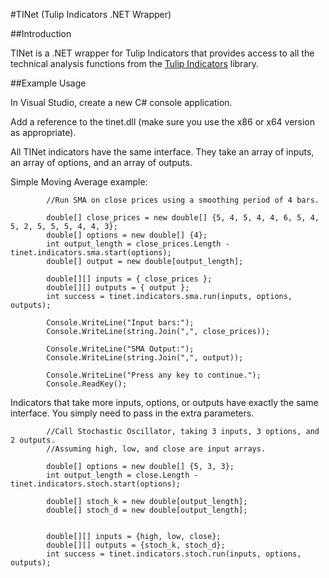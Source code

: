 
#TINet (Tulip Indicators .NET Wrapper)

##Introduction

TINet is a .NET wrapper for Tulip Indicators that provides access to all the
technical analysis functions from the [Tulip
Indicators](https://tulipindicators.org) library.

##Example Usage

In Visual Studio, create a new C# console application.

Add a reference to the tinet.dll (make sure you use the x86 or x64 version as appropriate).

All TINet indicators have the same interface. They take an array of inputs, an array of options, and an array of outputs.

Simple Moving Average example:

```
        //Run SMA on close prices using a smoothing period of 4 bars.

        double[] close_prices = new double[] {5, 4, 5, 4, 4, 6, 5, 4, 5, 2, 5, 5, 5, 4, 4, 3};
        double[] options = new double[] {4};
        int output_length = close_prices.Length - tinet.indicators.sma.start(options);
        double[] output = new double[output_length];

        double[][] inputs = { close_prices };
        double[][] outputs = { output };
        int success = tinet.indicators.sma.run(inputs, options, outputs);

        Console.WriteLine("Input bars:");
        Console.WriteLine(string.Join(",", close_prices));

        Console.WriteLine("SMA Output:");
        Console.WriteLine(string.Join(",", output));

        Console.WriteLine("Press any key to continue.");
        Console.ReadKey();
```


Indicators that take more inputs, options, or outputs have exactly the same interface. You simply need to pass in the extra parameters.

```
        //Call Stochastic Oscillator, taking 3 inputs, 3 options, and 2 outputs.
        //Assuming high, low, and close are input arrays.

        double[] options = new double[] {5, 3, 3};
        int output_length = close.Length - tinet.indicators.stoch.start(options);

        double[] stoch_k = new double[output_length];
        double[] stoch_d = new double[output_length];


        double[][] inputs = {high, low, close};
        double[][] outputs = {stoch_k, stoch_d};
        int success = tinet.indicators.stoch.run(inputs, options, outputs);
```
